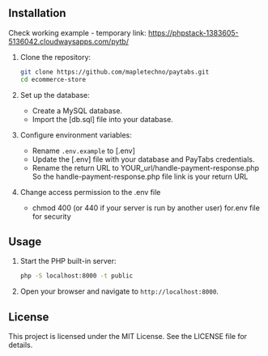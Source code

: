 ## Installation

Check working example - temporary link:
https://phpstack-1383605-5136042.cloudwaysapps.com/pytb/
1. Clone the repository:
    ```sh
    git clone https://github.com/mapletechno/paytabs.git
    cd ecommerce-store
    ```

2. Set up the database:
    - Create a MySQL database.
    - Import the [db.sql] file into your database.

3. Configure environment variables:
    - Rename `.env.example` to [.env]
    - Update the [.env] file with your database and PayTabs credentials.
    - Rename the return URL to YOUR_url/handle-payment-response.php 
    So the handle-payment-response.php file link is your return URL

4. Change access permission to the .env file
    - chmod 400 (or 440 if your server is run by another user) for.env file for security

## Usage

1. Start the PHP built-in server:
    ```sh
    php -S localhost:8000 -t public
    ```

2. Open your browser and navigate to `http://localhost:8000`.

## License

This project is licensed under the MIT License. See the LICENSE file for details.